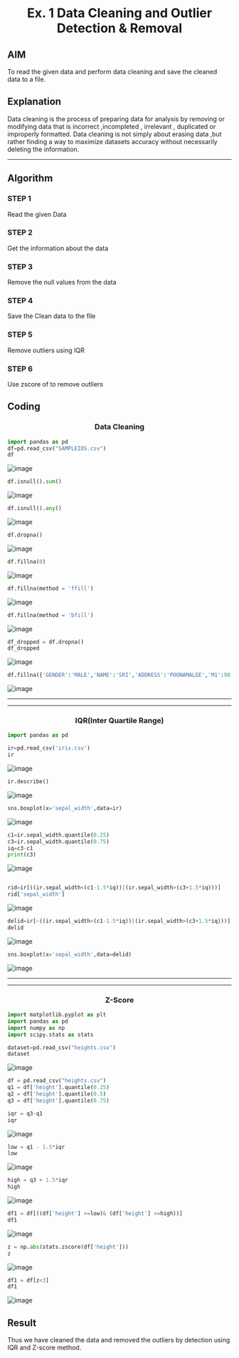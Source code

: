 <h1 align="center">Ex. 1   Data Cleaning and Outlier Detection & Removal</h1>


## AIM
To read the given data and perform data cleaning and save the cleaned data to a file.
## Explanation
Data cleaning is the process of preparing data for analysis by removing or modifying data that is incorrect ,incompleted , irrelevant , duplicated or improperly formatted. Data cleaning is not simply about erasing data ,but rather finding a way to maximize datasets accuracy without necessarily deleting the information.
<hr>

## Algorithm
### STEP 1
Read the given Data

### STEP 2
Get the information about the data

### STEP 3 
Remove the null values from the data

### STEP 4
Save the Clean data to the file

### STEP 5
Remove outliers using IQR

### STEP 6
Use zscore of to remove outliers

## Coding 

<h3 align="center">Data Cleaning</h3>

```py
import pandas as pd
df=pd.read_csv("SAMPLEIDS.csv")
df
```
![image](https://github.com/DHINESH-SEC/exno1/assets/118351569/dfb891f0-1ff6-4086-be44-00b49cccf68f)

```py
df.isnull().sum()
```
![image](https://github.com/DHINESH-SEC/exno1/assets/118351569/1e365842-4e54-4d99-ac19-787632ade990)


```py
df.isnull().any()
```
![image](https://github.com/DHINESH-SEC/exno1/assets/118351569/9c2b7469-5387-4371-af5a-f3caf3177983)

```py
df.dropna()
```
![image](https://github.com/DHINESH-SEC/exno1/assets/118351569/b93072ae-2712-4890-a9bc-5c0373f72a1e)

```py
df.fillna(0)
```
![image](https://github.com/DHINESH-SEC/exno1/assets/118351569/0db06bf2-9c0e-4feb-8c4e-3b24eec02d94)

```py
df.fillna(method = 'ffill')
```
![image](https://github.com/DHINESH-SEC/exno1/assets/118351569/00129275-aa44-426f-b039-37e840af5144)

```py
df.fillna(method = 'bfill')
```
![image](https://github.com/DHINESH-SEC/exno1/assets/118351569/e00a969f-9084-4af1-9d6a-aad539592449)

```py
df_dropped = df.dropna()
df_dropped
```

![image](https://github.com/DHINESH-SEC/exno1/assets/118351569/3d6b105d-83dc-46cd-9cc6-5a8ab32542a6)

```py
df.fillna({'GENDER':'MALE','NAME':'SRI','ADDRESS':'POONAMALEE','M1':98,'M2':87,'M3':76,'M4':92,'TOTAL':305,'AVG':89.999999})
```
![image](https://github.com/DHINESH-SEC/exno1/assets/118351569/9f913d9b-975a-4b3f-87ff-f4491bdebe83)


<hr><hr>

<h3 align="center">IQR(Inter Quartile Range)</h3>

```py
import pandas as pd
```
```py
ir=pd.read_csv('iris.csv')
ir
```
![image](https://github.com/DHINESH-SEC/exno1/assets/118351569/f6f3cc2e-76cb-4f8f-9239-0ddf27fc1190)

```py
ir.describe()
```
![image](https://github.com/DHINESH-SEC/exno1/assets/118351569/51edfdf6-d999-4cc4-ac15-04bc9594df82)

```py
sns.boxplot(x='sepal_width',data=ir)
```
![image](https://github.com/DHINESH-SEC/exno1/assets/118351569/b68ee748-f275-44fe-8cc8-6f19b3e4a386)

```py
c1=ir.sepal_width.quantile(0.25)
c3=ir.sepal_width.quantile(0.75)
iq=c3-c1
print(c3)
```
![image](https://github.com/DHINESH-SEC/exno1/assets/118351569/69d60917-d227-4367-b0ef-ff7ce6e959d8)

```py

rid=ir[((ir.sepal_width<(c1-1.5*iq))|(ir.sepal_width>(c3+1.5*iq)))]
rid['sepal_width']
```
![image](https://github.com/DHINESH-SEC/exno1/assets/118351569/57c049f2-3948-4a40-99b2-af0c54f9395d)

```py
delid=ir[~((ir.sepal_width<(c1-1.5*iq))|(ir.sepal_width>(c3+1.5*iq)))]
delid
```
![image](https://github.com/DHINESH-SEC/exno1/assets/118351569/a1e4026a-3a97-41c7-81c9-92b4ca4997fa)

```py
sns.boxplot(x='sepal_width',data=delid)
```
![image](https://github.com/DHINESH-SEC/exno1/assets/118351569/1e19ac51-2803-4a07-9e0b-d7c2b7583882)

<hr><hr>

<h3 align="center">Z-Score</h3>

```py
import matplotlib.pyplot as plt
import pandas as pd
import numpy as np
import scipy.stats as stats
```
```py
dataset=pd.read_csv("heights.csv")
dataset
```
![image](https://github.com/DHINESH-SEC/exno1/assets/118351569/39c53e03-1ea4-4852-b611-cfd529f2596b)

```py
df = pd.read_csv("heights.csv")
q1 = df['height'].quantile(0.25)
q2 = df['height'].quantile(0.5)
q3 = df['height'].quantile(0.75)
```

```py
iqr = q3-q1
iqr
```
![image](https://github.com/DHINESH-SEC/exno1/assets/118351569/2d26a119-fec1-4349-a5d8-de847121ab75)

```py
low = q1 - 1.5*iqr
low
```
![image](https://github.com/DHINESH-SEC/exno1/assets/118351569/79354921-d9ba-439f-877f-592a0a4ce18e)

```py
high = q3 + 1.5*iqr
high
```
![image](https://github.com/DHINESH-SEC/exno1/assets/118351569/cc3cb025-3fef-4ce6-aa06-4f955c68c37b)


```py
df1 = df[((df['height'] >=low)& (df['height'] <=high))]
df1
```
![image](https://github.com/DHINESH-SEC/exno1/assets/118351569/98644856-3b03-4f58-b361-75be46820c24)

```py
z = np.abs(stats.zscore(df['height']))
z
```
![image](https://github.com/DHINESH-SEC/exno1/assets/118351569/fa7b418c-9efb-4118-9a21-7f271d0fb1d5)

```py
df1 = df[z<3]
df1
```
![image](https://github.com/DHINESH-SEC/exno1/assets/118351569/08be1792-3872-4f44-922f-ff50c606b79e)

## Result
Thus we have cleaned the data and removed the outliers by detection using IQR and Z-score method.
